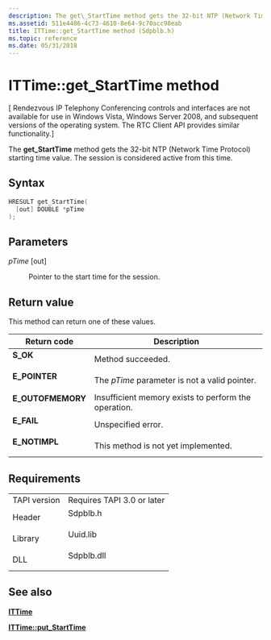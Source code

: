 ```yaml
---
description: The get\_StartTime method gets the 32-bit NTP (Network Time Protocol) starting time value. The session is considered active from this time.
ms.assetid: 511e4486-4c73-4610-8e64-9c70acc98eab
title: ITTime::get_StartTime method (Sdpblb.h)
ms.topic: reference
ms.date: 05/31/2018
---
```


# ITTime::get\_StartTime method

\[ Rendezvous IP Telephony Conferencing controls and interfaces are not available for use in Windows Vista, Windows Server 2008, and subsequent versions of the operating system. The RTC Client API provides similar functionality.\]

The **get\_StartTime** method gets the 32-bit NTP (Network Time Protocol) starting time value. The session is considered active from this time.

## Syntax


```C++
HRESULT get_StartTime(
  [out] DOUBLE *pTime
);
```



## Parameters

<dl> <dt>

*pTime* \[out\]
</dt> <dd>

Pointer to the start time for the session.

</dd> </dl>

## Return value

This method can return one of these values.



| Return code                                                                                   | Description                                                     |
|-----------------------------------------------------------------------------------------------|-----------------------------------------------------------------|
| <dl> <dt>**S\_OK**</dt> </dl>          | Method succeeded.<br/>                                    |
| <dl> <dt>**E\_POINTER**</dt> </dl>     | The *pTime* parameter is not a valid pointer.<br/>        |
| <dl> <dt>**E\_OUTOFMEMORY**</dt> </dl> | Insufficient memory exists to perform the operation.<br/> |
| <dl> <dt>**E\_FAIL**</dt> </dl>        | Unspecified error.<br/>                                   |
| <dl> <dt>**E\_NOTIMPL**</dt> </dl>     | This method is not yet implemented.<br/>                  |



 

## Requirements



|                         |                                                                                       |
|-------------------------|---------------------------------------------------------------------------------------|
| TAPI version<br/> | Requires TAPI 3.0 or later<br/>                                                 |
| Header<br/>       | <dl> <dt>Sdpblb.h</dt> </dl>   |
| Library<br/>      | <dl> <dt>Uuid.lib</dt> </dl>   |
| DLL<br/>          | <dl> <dt>Sdpblb.dll</dt> </dl> |



## See also

<dl> <dt>

[**ITTime**](ittime.md)
</dt> <dt>

[**ITTime::put\_StartTime**](ittime-put-starttime.md)
</dt> </dl>

 

 




